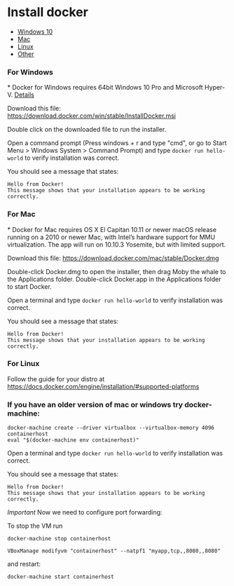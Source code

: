 # Install docker
* [Windows 10](#for-windows)
* [Mac](#for-mac)
* [Linux](#for-linux)
* [Other](#if-you-have-an-older-version-of-mac-or-windows-try-docker-machine)


### For Windows
\* Docker for Windows requires 64bit Windows 10 Pro and Microsoft Hyper-V. [Details](https://docs.docker.com/docker-for-windows/install/#what-to-know-before-you-install)

Download this file: https://download.docker.com/win/stable/InstallDocker.msi

Double click on the downloaded file to run the installer.

Open a command prompt (Press windows + r and type "cmd", or go to Start Menu > Windows System > Command Prompt) and type `docker run hello-world` to verify installation was correct.

You should see a message that states:
```
Hello from Docker!
This message shows that your installation appears to be working correctly.
```

### For Mac
\* Docker for Mac requires OS X El Capitan 10.11 or newer macOS release running on a 2010 or newer Mac, with Intel’s hardware support for MMU virtualization. The app will run on 10.10.3 Yosemite, but with limited support.

Download this file: https://download.docker.com/mac/stable/Docker.dmg

Double-click Docker.dmg to open the installer, then drag Moby the whale to the Applications folder.
Double-click Docker.app in the Applications folder to start Docker.

Open a terminal and type `docker run hello-world` to verify installation was correct.

You should see a message that states:
```
Hello from Docker!
This message shows that your installation appears to be working correctly.
```


### For Linux

Follow the guide for your distro at https://docs.docker.com/engine/installation/#supported-platforms


### If you have an older version of mac or windows try docker-machine:

```
docker-machine create --driver virtualbox --virtualbox-memory 4096 containerhost
eval "$(docker-machine env containerhost)"
```


Open a terminal and type `docker run hello-world` to verify installation was correct.

You should see a message that states:
```
Hello from Docker!
This message shows that your installation appears to be working correctly.
```

*Important* Now we need to configure port forwarding:


To stop the VM run
```
docker-machine stop containerhost
```

```
VBoxManage modifyvm "containerhost" --natpf1 "myapp,tcp,,8080,,8080"
```

and restart:
```
docker-machine start containerhost
```

